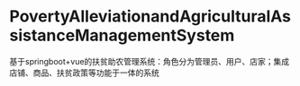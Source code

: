 # PovertyAlleviationandAgriculturalAssistanceManagementSystem
 基于springboot+vue的扶贫助农管理系统：角色分为管理员、用户、店家；集成店铺、商品、扶贫政策等功能于一体的系统
